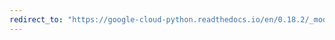 ```yaml
---
redirect_to: "https://google-cloud-python.readthedocs.io/en/0.18.2/_modules/gcloud/bigtable/instance.html"
---
```

